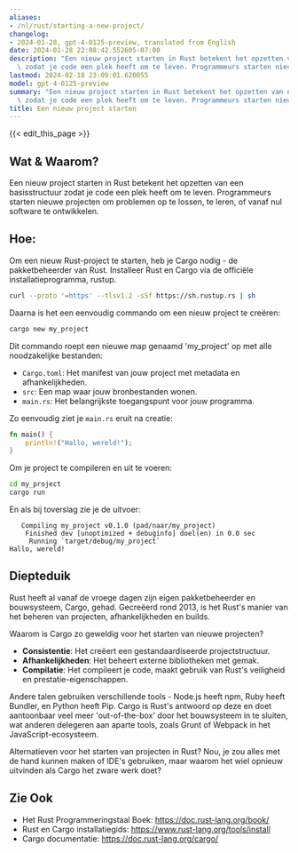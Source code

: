 ```yaml
---
aliases:
- /nl/rust/starting-a-new-project/
changelog:
- 2024-01-28, gpt-4-0125-preview, translated from English
date: 2024-01-28 22:08:42.552605-07:00
description: "Een nieuw project starten in Rust betekent het opzetten van een basisstructuur\
  \ zodat je code een plek heeft om te leven. Programmeurs starten nieuwe\u2026"
lastmod: 2024-02-18 23:09:01.620055
model: gpt-4-0125-preview
summary: "Een nieuw project starten in Rust betekent het opzetten van een basisstructuur\
  \ zodat je code een plek heeft om te leven. Programmeurs starten nieuwe\u2026"
title: Een nieuw project starten
---
```


{{< edit_this_page >}}

## Wat & Waarom?

Een nieuw project starten in Rust betekent het opzetten van een basisstructuur zodat je code een plek heeft om te leven. Programmeurs starten nieuwe projecten om problemen op te lossen, te leren, of vanaf nul software te ontwikkelen.

## Hoe:

Om een nieuw Rust-project te starten, heb je Cargo nodig - de pakketbeheerder van Rust. Installeer Rust en Cargo via de officiële installatieprogramma, rustup.

```sh
curl --proto '=https' --tlsv1.2 -sSf https://sh.rustup.rs | sh
```

Daarna is het een eenvoudig commando om een nieuw project te creëren:

```sh
cargo new my_project
```

Dit commando roept een nieuwe map genaamd 'my_project' op met alle noodzakelijke bestanden:

- `Cargo.toml`: Het manifest van jouw project met metadata en afhankelijkheden.
- `src`: Een map waar jouw bronbestanden wonen.
- `main.rs`: Het belangrijkste toegangspunt voor jouw programma.

Zo eenvoudig ziet je `main.rs` eruit na creatie:

```rust
fn main() {
    println!("Hallo, wereld!");
}
```

Om je project te compileren en uit te voeren:

```sh
cd my_project
cargo run
```

En als bij toverslag zie je de uitvoer:

```
   Compiling my_project v0.1.0 (pad/naar/my_project)
    Finished dev [unoptimized + debuginfo] doel(en) in 0.0 sec
     Running `target/debug/my_project`
Hallo, wereld!
```

## Diepteduik

Rust heeft al vanaf de vroege dagen zijn eigen pakketbeheerder en bouwsysteem, Cargo, gehad. Gecreëerd rond 2013, is het Rust's manier van het beheren van projecten, afhankelijkheden en builds.

Waarom is Cargo zo geweldig voor het starten van nieuwe projecten?

- **Consistentie**: Het creëert een gestandaardiseerde projectstructuur.
- **Afhankelijkheden**: Het beheert externe bibliotheken met gemak.
- **Compilatie**: Het compileert je code, maakt gebruik van Rust's veiligheid en prestatie-eigenschappen.

Andere talen gebruiken verschillende tools - Node.js heeft npm, Ruby heeft Bundler, en Python heeft Pip. Cargo is Rust's antwoord op deze en doet aantoonbaar veel meer 'out-of-the-box' door het bouwsysteem in te sluiten, wat anderen delegeren aan aparte tools, zoals Grunt of Webpack in het JavaScript-ecosysteem.

Alternatieven voor het starten van projecten in Rust? Nou, je zou alles met de hand kunnen maken of IDE's gebruiken, maar waarom het wiel opnieuw uitvinden als Cargo het zware werk doet?

## Zie Ook

- Het Rust Programmeringstaal Boek: https://doc.rust-lang.org/book/
- Rust en Cargo installatiegids: https://www.rust-lang.org/tools/install
- Cargo documentatie: https://doc.rust-lang.org/cargo/
